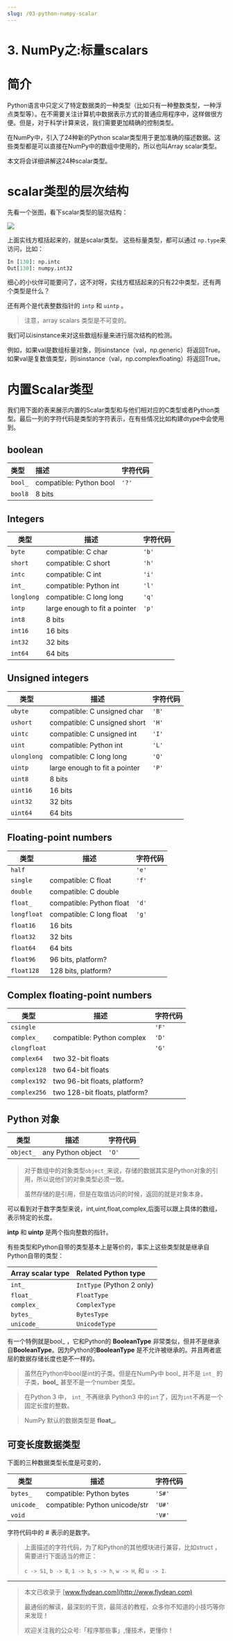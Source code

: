 ```yaml
---
slug: /03-python-numpy-scalar
---
```


# 3. NumPy之:标量scalars



# 简介

Python语言中只定义了特定数据类的一种类型（比如只有一种整数类型，一种浮点类型等）。在不需要关注计算机中数据表示方式的普通应用程序中，这样做很方便。但是，对于科学计算来说，我们需要更加精确的控制类型。

在NumPy中，引入了24种新的Python scalar类型用于更加准确的描述数据。这些类型都是可以直接在NumPy中的数组中使用的，所以也叫Array scalar类型。

本文将会详细讲解这24种scalar类型。

# scalar类型的层次结构

先看一个张图，看下scalar类型的层次结构：

![](https://img-blog.csdnimg.cn/20201215221627763.png?x-oss-process=image/watermark,type_ZmFuZ3poZW5naGVpdGk,shadow_0,text_aHR0cDovL3d3dy5mbHlkZWFuLmNvbQ==,size_25,color_8F8F8F,t_70)

上面实线方框括起来的，就是scalar类型。 这些标量类型，都可以通过 `np.type`来访问，比如：

~~~python
In [130]: np.intc
Out[130]: numpy.int32
~~~

细心的小伙伴可能要问了，这不对呀，实线方框括起来的只有22中类型，还有两个类型是什么？

还有两个是代表整数指针的  `intp` 和 `uintp` 。

> 注意，array scalars 类型是不可变的。

我们可以isinstance来对这些数组标量来进行层次结构的检测。

例如，如果val是数组标量对象，则isinstance（val，np.generic）将返回True。如果val是复数值类型，则isinstance（val，np.complexfloating）将返回True。

# 内置Scalar类型

我们用下面的表来展示内置的Scalar类型和与他们相对应的C类型或者Python类型。最后一列的字符代码是类型的字符表示，在有些情况比如构建dtype中会使用到。

## boolean

| 类型    | 描述                    | 字符代码 |
| :------ | :---------------------- | :------- |
| `bool_` | compatible: Python bool | `'?'`    |
| `bool8` | 8 bits                  |          |

## Integers

| 类型       | 描述                          | 字符代码 |
| ---------- | ----------------------------- | -------- |
| `byte`     | compatible: C char            | `'b'`    |
| `short`    | compatible: C short           | `'h'`    |
| `intc`     | compatible: C int             | `'i'`    |
| `int_`     | compatible: Python int        | `'l'`    |
| `longlong` | compatible: C long long       | `'q'`    |
| `intp`     | large enough to fit a pointer | `'p'`    |
| `int8`     | 8 bits                        |          |
| `int16`    | 16 bits                       |          |
| `int32`    | 32 bits                       |          |
| `int64`    | 64 bits                       |          |

## Unsigned integers

| 类型        | 描述                          | 字符代码 |
| ----------- | ----------------------------- | -------- |
| `ubyte`     | compatible: C unsigned char   | `'B'`    |
| `ushort`    | compatible: C unsigned short  | `'H'`    |
| `uintc`     | compatible: C unsigned int    | `'I'`    |
| `uint`      | compatible: Python int        | `'L'`    |
| `ulonglong` | compatible: C long long       | `'Q'`    |
| `uintp`     | large enough to fit a pointer | `'P'`    |
| `uint8`     | 8 bits                        |          |
| `uint16`    | 16 bits                       |          |
| `uint32`    | 32 bits                       |          |
| `uint64`    | 64 bits                       |          |

## Floating-point numbers

| 类型        | 描述                     | 字符代码 |
| ----------- | ------------------------ | -------- |
| `half`      |                          | `'e'`    |
| `single`    | compatible: C float      | `'f'`    |
| `double`    | compatible: C double     |          |
| `float_`    | compatible: Python float | `'d'`    |
| `longfloat` | compatible: C long float | `'g'`    |
| `float16`   | 16 bits                  |          |
| `float32`   | 32 bits                  |          |
| `float64`   | 64 bits                  |          |
| `float96`   | 96 bits, platform?       |          |
| `float128`  | 128 bits, platform?      |          |

## Complex floating-point numbers

| 类型         | 描述                          | 字符代码 |
| ------------ | ----------------------------- | -------- |
| `csingle`    |                               | `'F'`    |
| `complex_`   | compatible: Python complex    | `'D'`    |
| `clongfloat` |                               | `'G'`    |
| `complex64`  | two 32-bit floats             |          |
| `complex128` | two 64-bit floats             |          |
| `complex192` | two 96-bit floats, platform?  |          |
| `complex256` | two 128-bit floats, platform? |          |

## Python 对象

| 类型      | 描述              | 字符代码 |
| --------- | ----------------- | -------- |
| `object_` | any Python object | `'O'`    |

> 对于数组中的对象类型`object_`来说，存储的数据其实是Python对象的引用，所以说他们的对象类型必须一致。
>
> 虽然存储的是引用，但是在取值访问的时候，返回的就是对象本身。

可以看到对于数字类型来说，int,uint,float,complex,后面可以跟上具体的数组，表示特定的长度。

**intp** 和 **uintp** 是两个指向整数的指针。

有些类型和Python自带的类型基本上是等价的，事实上这些类型就是继承自Python自带的类型：

| Array scalar type | Related Python type       |
| :---------------- | :------------------------ |
| `int_`            | `IntType` (Python 2 only) |
| `float_`          | `FloatType`               |
| `complex_`        | `ComplexType`             |
| `bytes_`          | `BytesType`               |
| `unicode_`        | `UnicodeType`             |

有一个特例就是bool_ ，它和Python的 **BooleanType** 非常类似，但并不是继承自**BooleanType**。因为Python的**BooleanType** 是不允许被继承的。并且两者底层的数据存储长度也是不一样的。

> 虽然在Python中bool是int的子类。但是在NumPy中 bool_  并不是  `int_` 的子类，**bool_** 甚至不是一个number 类型。

> 在Python 3 中， `int_`  不再继承 Python3 中的`int`了，因为`int`不再是一个固定长度的整数。

> NumPy 默认的数据类型是 **float_**。

## 可变长度数据类型

下面的三种数据类型长度是可变的，

| 类型       | 描述                           | 字符代码 |
| ---------- | ------------------------------ | -------- |
| `bytes_`   | compatible: Python bytes       | `'S#'`   |
| `unicode_` | compatible: Python unicode/str | `'U#'`   |
| `void`     |                                | `'V#'`   |

字符代码中的 # 表示的是数字。

> 上面描述的字符代码，为了和Python的其他模块进行兼容，比如struct ，需要进行下面适当的修正：
>
>  `c -> S1`, `b -> B`, `1 -> b`, `s -> h`, `w -> H`, 和 `u -> I`.

---

> 本文已收录于 [www.flydean.com](http://www.flydean.com)
>
> 最通俗的解读，最深刻的干货，最简洁的教程，众多你不知道的小技巧等你来发现！
> 
> 欢迎关注我的公众号:「程序那些事」,懂技术，更懂你！
